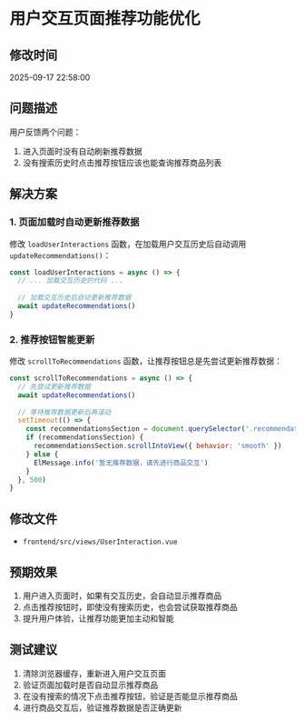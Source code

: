 # 用户交互页面推荐功能优化

## 修改时间
2025-09-17 22:58:00

## 问题描述
用户反馈两个问题：
1. 进入页面时没有自动刷新推荐数据
2. 没有搜索历史时点击推荐按钮应该也能查询推荐商品列表

## 解决方案

### 1. 页面加载时自动更新推荐数据
修改 `loadUserInteractions` 函数，在加载用户交互历史后自动调用 `updateRecommendations()`：

```javascript
const loadUserInteractions = async () => {
  // ... 加载交互历史的代码 ...
  
  // 加载交互历史后自动更新推荐数据
  await updateRecommendations()
}
```

### 2. 推荐按钮智能更新
修改 `scrollToRecommendations` 函数，让推荐按钮总是先尝试更新推荐数据：

```javascript
const scrollToRecommendations = async () => {
  // 先尝试更新推荐数据
  await updateRecommendations()
  
  // 等待推荐数据更新后再滚动
  setTimeout(() => {
    const recommendationsSection = document.querySelector('.recommendations-section')
    if (recommendationsSection) {
      recommendationsSection.scrollIntoView({ behavior: 'smooth' })
    } else {
      ElMessage.info('暂无推荐数据，请先进行商品交互')
    }
  }, 500)
}
```

## 修改文件
- `frontend/src/views/UserInteraction.vue`

## 预期效果
1. 用户进入页面时，如果有交互历史，会自动显示推荐商品
2. 点击推荐按钮时，即使没有搜索历史，也会尝试获取推荐商品
3. 提升用户体验，让推荐功能更加主动和智能

## 测试建议
1. 清除浏览器缓存，重新进入用户交互页面
2. 验证页面加载时是否自动显示推荐商品
3. 在没有搜索的情况下点击推荐按钮，验证是否能显示推荐商品
4. 进行商品交互后，验证推荐数据是否正确更新
